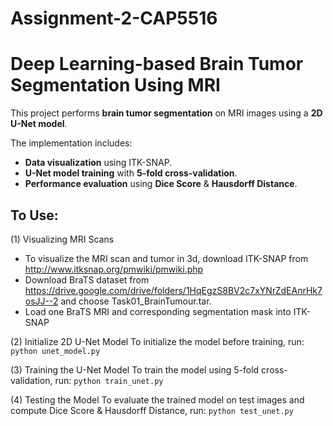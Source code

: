 # Assignment-2-CAP5516

# Deep Learning-based Brain Tumor Segmentation Using MRI

This project performs **brain tumor segmentation** on MRI images using a **2D U-Net model**. 

The implementation includes:
- **Data visualization** using ITK-SNAP.
- **U-Net model training** with **5-fold cross-validation**.
- **Performance evaluation** using **Dice Score** & **Hausdorff Distance**.


## To Use:
(1) Visualizing MRI Scans
- To visualize the MRI scan and tumor in 3d, download ITK-SNAP from http://www.itksnap.org/pmwiki/pmwiki.php
- Download BraTS dataset from https://drive.google.com/drive/folders/1HqEgzS8BV2c7xYNrZdEAnrHk7osJJ--2 and choose Task01_BrainTumour.tar.
- Load one BraTS MRI and corresponding segmentation mask into ITK-SNAP

(2) Initialize 2D U-Net Model
To initialize the model before training, run:
`python unet_model.py`

(3) Training the U-Net Model
To train the model using 5-fold cross-validation, run:
`python train_unet.py`

(4) Testing the Model
To evaluate the trained model on test images and compute Dice Score & Hausdorff Distance, run:
`python test_unet.py`
